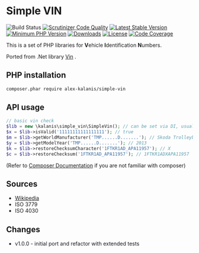 # Simple VIN

![Build Status](https://github.com/alex-kalanis/simple-vin/actions/workflows/code_checks.yml/badge.svg)
[![Scrutinizer Code Quality](https://scrutinizer-ci.com/g/alex-kalanis/simple-vin/badges/quality-score.png?b=master)](https://scrutinizer-ci.com/g/alex-kalanis/simple-vin/?branch=master)
[![Latest Stable Version](https://poser.pugx.org/alex-kalanis/simple-vin/v/stable.svg?v=1)](https://packagist.org/packages/alex-kalanis/simple-vin)
[![Minimum PHP Version](https://img.shields.io/badge/php-%3E%3D%208.0-8892BF.svg)](https://php.net/)
[![Downloads](https://img.shields.io/packagist/dt/alex-kalanis/simple-vin.svg?v1)](https://packagist.org/packages/alex-kalanis/simple-vin)
[![License](https://poser.pugx.org/alex-kalanis/simple-vin/license.svg?v=1)](https://packagist.org/packages/alex-kalanis/simple-vin)
[![Code Coverage](https://scrutinizer-ci.com/g/alex-kalanis/simple-vin/badges/coverage.png?b=master&v=1)](https://scrutinizer-ci.com/g/alex-kalanis/simple-vin/?branch=master)

This is a set of PHP libraries for **V**ehicle **I**dentification **N**umbers.

Ported from .Net library [Vin](https://github.com/dalenewman/Vin) .

## PHP installation

```bash
composer.phar require alex-kalanis/simple-vin
```

## API usage

```php
// basic vin check
$lib = new \kalanis\simple_vin\SimpleVin(); // can be set via DI, usually no more dependency need
$x = $lib->isValid('11111111111111111'); // true
$m = $lib->getWorldManufacturer('TMP......D.......'); // Skoda Trolleybuses
$y = $lib->getModelYear('TMP......D.......'); // 2013
$k = $lib->restoreChecksumCharacter('1FTKR1AD_APA11957'); // X
$c = $lib->restoreChecksum('1FTKR1AD_APA11957'); // 1FTKR1ADXAPA11957
```

(Refer to [Composer Documentation](https://github.com/composer/composer/blob/master/doc/00-intro.md#introduction) if you are not
familiar with composer)

## Sources

- [Wikipedia](https://en.wikipedia.org/wiki/Vehicle_identification_number)
- ISO 3779
- ISO 4030

## Changes

- v1.0.0 - initial port and refactor with extended tests

